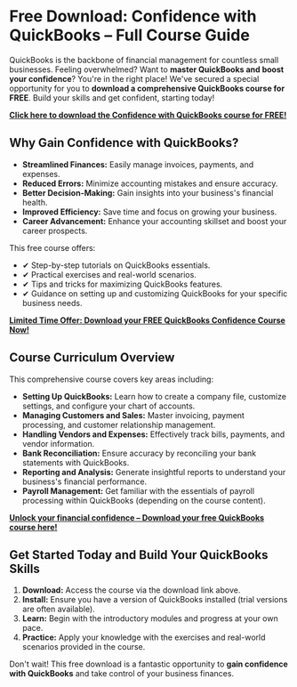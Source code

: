 # Free Download: Confidence with QuickBooks – Full Course Guide

QuickBooks is the backbone of financial management for countless small businesses. Feeling overwhelmed? Want to **master QuickBooks and boost your confidence**? You're in the right place! We've secured a special opportunity for you to **download a comprehensive QuickBooks course for FREE**. Build your skills and get confident, starting today!

[**Click here to download the Confidence with QuickBooks course for FREE!**](https://udemywork.com/confidence-with-quickbooks)

## Why Gain Confidence with QuickBooks?

*   **Streamlined Finances:** Easily manage invoices, payments, and expenses.
*   **Reduced Errors:** Minimize accounting mistakes and ensure accuracy.
*   **Better Decision-Making:** Gain insights into your business's financial health.
*   **Improved Efficiency:** Save time and focus on growing your business.
*   **Career Advancement:** Enhance your accounting skillset and boost your career prospects.

This free course offers:

*   ✔ Step-by-step tutorials on QuickBooks essentials.
*   ✔ Practical exercises and real-world scenarios.
*   ✔ Tips and tricks for maximizing QuickBooks features.
*   ✔ Guidance on setting up and customizing QuickBooks for your specific business needs.

[**Limited Time Offer: Download your FREE QuickBooks Confidence Course Now!**](https://udemywork.com/confidence-with-quickbooks)

## Course Curriculum Overview

This comprehensive course covers key areas including:

*   **Setting Up QuickBooks:** Learn how to create a company file, customize settings, and configure your chart of accounts.
*   **Managing Customers and Sales:** Master invoicing, payment processing, and customer relationship management.
*   **Handling Vendors and Expenses:** Effectively track bills, payments, and vendor information.
*   **Bank Reconciliation:** Ensure accuracy by reconciling your bank statements with QuickBooks.
*   **Reporting and Analysis:** Generate insightful reports to understand your business's financial performance.
*   **Payroll Management:** Get familiar with the essentials of payroll processing within QuickBooks (depending on the course content).

[**Unlock your financial confidence – Download your free QuickBooks course here!**](https://udemywork.com/confidence-with-quickbooks)

## Get Started Today and Build Your QuickBooks Skills

1.  **Download:** Access the course via the download link above.
2.  **Install:** Ensure you have a version of QuickBooks installed (trial versions are often available).
3.  **Learn:** Begin with the introductory modules and progress at your own pace.
4.  **Practice:** Apply your knowledge with the exercises and real-world scenarios provided in the course.

Don't wait! This free download is a fantastic opportunity to **gain confidence with QuickBooks** and take control of your business finances.
